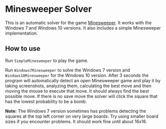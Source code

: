 Minesweeper Solver
==================

This is an automatic solver for the game [Minesweeper](https://en.wikipedia.org/wiki/Minesweeper_(video_game)). It works with the Windows 7 and Windows 10 versions. It also includes a simple Minesweeper implementation.

## How to use
Run `SimpleMinesweeper` to play the game.

Run `Windows7Minesweeper` to solve the Windows 7 version and `Windows10Minesweeper` for the Windows 10 version. After 3 seconds the program will automatically detect an open Minesweeper game and play it by taking screenshots, analyzing them, calculating the best move and then moving the mouse to execute that move. It should always find the best possible move. If there is no save move the solver will click the square that has the lowest probability to be a bomb.

**Note:** The Windows 7 version sometimes has problems detecting the squares at the top left corner on very large boards. Try using smaller board sizes if you encounter problems. It should work fine until about 16x16. 
